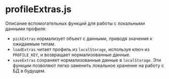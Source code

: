 # profileExtras.js

Описание вспомогательных функций для работы с локальными данными профиля:
- `pickExtras` нормализует объект с данными, приводя значения к ожидаемым типам.
- `loadExtras` читает профиль из `localStorage`, используя ключ из `PROFILE_KEY`, и возвращает нормализованные данные.
- `saveExtras` сохраняет нормализованные данные в `localStorage`.
Эти функции позволяют легко заменить локальное хранение на работу с БД в будущем.
